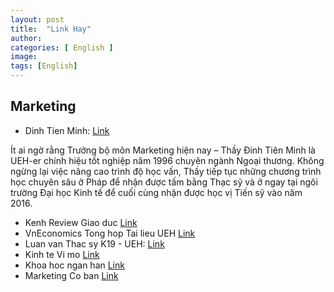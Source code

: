 ```yaml
---
layout: post
title:  "Link Hay"
author: 
categories: [ English ]
image: 
tags: [English]
---
```


## Marketing
- Dinh Tien Minh: [Link](http://dinhtienminh.net)

Ít ai ngờ rằng Trưởng bộ môn Marketing hiện nay – Thầy Đinh Tiên Minh là UEH-er chính hiệu tốt nghiệp năm 1996 chuyên ngành Ngoại thương. Không ngừng lại việc nâng cao trình độ học vấn, Thầy tiếp tục những chương trình học chuyên sâu ở Pháp để nhận được tấm bằng Thạc sỹ và ở ngay tại ngôi trường Đại học Kinh tế để cuối cùng nhận được học vị Tiến sỹ vào năm 2016.

- Kenh Review Giao duc [Link](https://edu2review.com)
- VnEconomics Tong hop Tai lieu UEH [Link](https://vneconomics.com/)
- Luan van Thac sy K19 - UEH: [Link](https://sites.google.com/site/k19tcdnd2/mon-hoc/tai-chinh-quoc-te)
- Kinh te Vi mo [Link](https://sites.google.com/site/hoasenkinhtevimo/sach-khuyen-khich-doc)
- Khoa hoc ngan han [Link](https://sites.google.com/site/hongthanhweb/my-forms)
- Marketing Co ban [Link](https://sites.google.com/site/nguyendungscorner/home/materials/marketing-ngan-hang-1)



